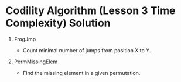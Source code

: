 # Codility Algorithm (Lesson 3 Time Complexity) Solution

1. FrogJmp
   - Count minimal number of jumps from position X to Y.
   
2. PermMissingElem
   - Find the missing element in a given permutation.
